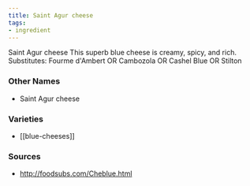 ```yaml
---
title: Saint Agur cheese
tags:
- ingredient
---
```

Saint Agur cheese This superb blue cheese is creamy, spicy, and rich. Substitutes: Fourme d'Ambert OR Cambozola OR Cashel Blue OR Stilton

### Other Names

* Saint Agur cheese

### Varieties

* [[blue-cheeses]]

### Sources
* http://foodsubs.com/Cheblue.html
